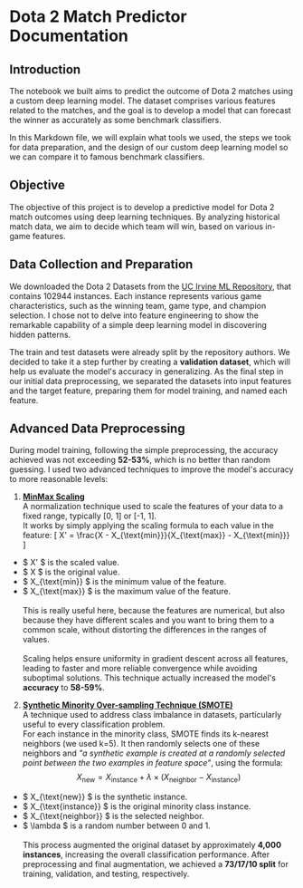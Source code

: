 # Dota 2 Match Predictor Documentation

## Introduction

The notebook we built aims to predict the outcome of Dota 2 matches using a custom deep learning model. The dataset comprises various features related to the matches, and the goal is to develop a model that can forecast the winner as accurately as some benchmark classifiers.

In this Markdown file, we will explain what tools we used, the steps we took for data preparation, and the design of our custom deep learning model so we can compare it to famous benchmark classifiers.

## Objective

The objective of this project is to develop a predictive model for Dota 2 match outcomes using deep learning techniques. By analyzing historical match data, we aim to decide which team will win, based on various in-game features.

## Data Collection and Preparation

We downloaded the Dota 2 Datasets from the [UC Irvine ML Repository](https://archive.ics.uci.edu/dataset/367/dota2+games+results), that contains 102944 instances. Each instance represents various game characteristics, such as the winning team, game type, and champion selection. I chose not to delve into feature engineering to show the remarkable capability of a simple deep learning model in discovering hidden patterns.

The train and test datasets were already split by the repository authors. We decided to take it a step further by creating a **validation dataset**, which will help us evaluate the model's accuracy in generalizing. As the final step in our initial data preprocessing, we separated the datasets into input features and the target feature, preparing them for model training, and named each feature.

## Advanced Data Preprocessing

During model training, following the simple preprocessing, the accuracy achieved was not exceeding **52-53%**, which is no better than random guessing. I used two advanced techniques to improve the model's accuracy to more reasonable levels:

1. [**MinMax Scaling**](https://medium.com/@poojaviveksingh/all-about-min-max-scaling-c7da4e0044c5) \
A normalization technique used to scale the features of your data to a fixed range, typically [0, 1] or [-1, 1]. \
It works by simply applying the scaling formula to each value in the feature:
\[ X' = \frac{X - X_{\text{min}}}{X_{\text{max}} - X_{\text{min}}} \]

- $ X' $ is the scaled value.
- $ X $ is the original value.
- $ X_{\text{min}} $ is the minimum value of the feature.
- $ X_{\text{max}} $ is the maximum value of the feature.
\
\
This is really useful here, because the features are numerical, but also because they have different scales and you want to bring them to a common scale, without distorting the differences in the ranges of values.\
\
Scaling helps ensure uniformity in gradient descent across all features, leading to faster and more reliable convergence while avoiding suboptimal solutions. This technique actually increased the model's **accuracy** to **58-59%**.

2. [**Synthetic Minority Over-sampling Technique (SMOTE)**](https://machinelearningmastery.com/smote-oversampling-for-imbalanced-classification/)\
A technique used to address class imbalance in datasets, particularly useful to every classification problem.\
For each instance in the minority class, SMOTE finds its k-nearest neighbors (we used k=5). It then randomly selects one of these neighbors and *"a synthetic example is created at a randomly selected point between the two examples in feature space"*, using the formula:
$$ X_{\text{new}} = X_{\text{instance}} + \lambda \times (X_{\text{neighbor}} - X_{\text{instance}}) $$

- $ X_{\text{new}} $ is the synthetic instance.
- $ X_{\text{instance}} $ is the original minority class instance.
- $ X_{\text{neighbor}} $ is the selected neighbor.
- $ \lambda $ is a random number between 0 and 1. \
\
This process augmented the original dataset by approximately **4,000 instances**, increasing the overall classification performance. After preprocessing and final augmentation, we achieved a **73/17/10 split** for training, validation, and testing, respectively.

